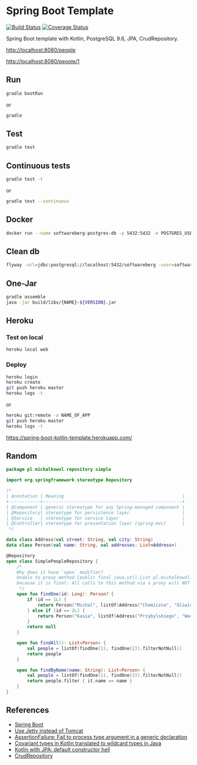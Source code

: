 # Spring Boot Template

[![Build Status](https://travis-ci.org/michalkowol/kotlin-spring-boot-template.svg?branch=master)](https://travis-ci.org/michalkowol/kotlin-spring-boot-template)
[![Coverage Status](https://codecov.io/github/michalkowol/kotlin-spring-boot-template/badge.svg?branch=master)](https://codecov.io/github/michalkowol/kotlin-spring-boot-template?branch=master)

Spring Boot template with Kotlin, PostgreSQL 9.6, JPA, CrudRepository.

[http://localhost:8080/people](http://localhost:8080/people)

[http://localhost:8080/people/1](http://localhost:8080/people/1)


## Run

```bash
gradle bootRun
```

or

```bash
gradle
```

## Test

```bash
gradle test
```

## Continuous tests

```bash
gradle test -t
```

or

```bash
gradle test --continuous
```

## Docker

```bash
docker run --name softwareberg-postgres-db -p 5432:5432 -e POSTGRES_USER=softwareberg -e POSTGRES_PASSWORD=softwareberg -d postgres:9.6
```

## Clean db

```bash
flyway -url=jdbc:postgresql://localhost:5432/softwareberg -user=softwareberg -password=softwareberg clean
```

## One-Jar

```bash
gradle assemble
java -jar build/libs/{NAME}-${VERSION}.jar
```

## Heroku

### Test on local

```bash
heroku local web
```

### Deploy

```bash
heroku login
heroku create
git push heroku master
heroku logs -t
```

or

```bash
heroku git:remote -a NAME_OF_APP
git push heroku master
heroku logs -t
```

https://spring-boot-kotlin-template.herokuapp.com/

## Random

```kotlin
package pl.michalkowol.repository.simple

import org.springframework.stereotype.Repository

/*
| Annotation | Meaning                                             |
+------------+-----------------------------------------------------+
| @Component | generic stereotype for any Spring-managed component |
| @Repository| stereotype for persistence layer                    |
| @Service   | stereotype for service layer                        |
| @Controller| stereotype for presentation layer (spring-mvc)      |
 */

data class Address(val street: String, val city: String)
data class Person(val name: String, val addresses: List<Address>)

@Repository
open class SimplePeopleRepository {
    /*
    Why does it have `open` modifier?
    Unable to proxy method [public final java.util.List pl.michalkowol.repository.simple.SimplePeopleRepository.findByName(java.lang.String)]
    because it is final: All calls to this method via a proxy will NOT be routed to the target instance.
     */
    open fun findOne(id: Long): Person? {
        if (id == 1L) {
            return Person("Michal", listOf(Address("Chemiczna", "Gliwice"), Address("Pulawska", "Warszawa")))
        } else if (id == 2L) {
            return Person("Kasia", listOf(Address("Przybylskiego", "Warszawa")))
        }
        return null
    }

    open fun findAll(): List<Person> {
        val people = listOf(findOne(1), findOne(2)).filterNotNull()
        return people
    }

    open fun findByName(name: String): List<Person> {
        val people = listOf(findOne(1), findOne(2)).filterNotNull()
        return people.filter { it.name == name }
    }
}
```

## References
* [Spring Boot](http://projects.spring.io/spring-boot/)
* [Use Jetty instead of Tomcat](http://docs.spring.io/spring-boot/docs/current/reference/html/howto-embedded-servlet-containers.html#howto-use-jetty-instead-of-tomcat)
* [AssertionFailure: Fail to process type argument in a generic declaration](https://hibernate.atlassian.net/browse/HHH-9403)
* [Covariant types in Kotlin translated to wildcard types in Java](https://youtrack.jetbrains.com/issue/KT-5792)
* [Kotlin with JPA: default constructor hell](http://stackoverflow.com/questions/32038177/kotlin-with-jpa-default-constructor-hell)
* [CrudRepository](http://docs.spring.io/spring-data/data-commons/docs/1.6.1.RELEASE/reference/html/repositories.html)
